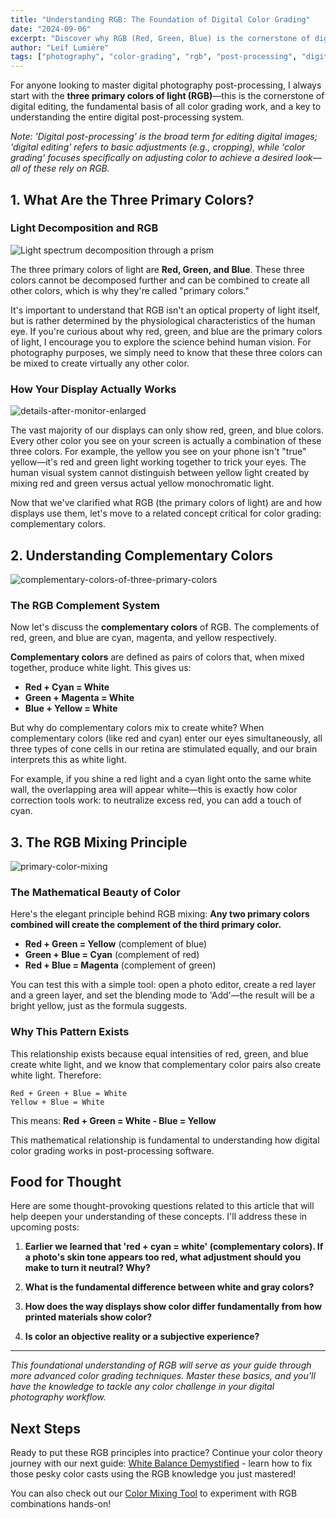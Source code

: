 ```yaml
---
title: "Understanding RGB: The Foundation of Digital Color Grading"
date: "2024-09-06"
excerpt: "Discover why RGB (Red, Green, Blue) is the cornerstone of digital post-processing and the fundamental basis for all color grading work."
author: "Leif Lumière"
tags: ["photography", "color-grading", "rgb", "post-processing", "digital-imaging"]
---
```


For anyone looking to master digital photography post-processing, I always start with the **three primary colors of light (RGB)**—this is the cornerstone of digital editing, the fundamental basis of all color grading work, and a key to understanding the entire digital post-processing system.

*Note: 'Digital post-processing' is the broad term for editing digital images; 'digital editing' refers to basic adjustments (e.g., cropping), while 'color grading' focuses specifically on adjusting color to achieve a desired look—all of these rely on RGB.*

## 1. What Are the Three Primary Colors?


### Light Decomposition and RGB

![Light spectrum decomposition through a prism](/assets/light-spectrum-prism.jpg)

The three primary colors of light are **Red, Green, and Blue**. These three colors cannot be decomposed further and can be combined to create all other colors, which is why they're called "primary colors."

It's important to understand that RGB isn't an optical property of light itself, but is rather determined by the physiological characteristics of the human eye. If you're curious about why red, green, and blue are the primary colors of light, I encourage you to explore the science behind human vision. For photography purposes, we simply need to know that these three colors can be mixed to create virtually any other color.


### How Your Display Actually Works

![details-after-monitor-enlarged](/assets/details-after-monitor-enlarged.jpg)

The vast majority of our displays can only show red, green, and blue colors. Every other color you see on your screen is actually a combination of these three colors. For example, the yellow you see on your phone isn't "true" yellow—it's red and green light working together to trick your eyes. The human visual system cannot distinguish between yellow light created by mixing red and green versus actual yellow monochromatic light.

Now that we've clarified what RGB (the primary colors of light) are and how displays use them, let's move to a related concept critical for color grading: complementary colors.

## 2. Understanding Complementary Colors

![complementary-colors-of-three-primary-colors](/assets/complementary-colors.jpg)

### The RGB Complement System

Now let's discuss the **complementary colors** of RGB. The complements of red, green, and blue are cyan, magenta, and yellow respectively.

**Complementary colors** are defined as pairs of colors that, when mixed together, produce white light. This gives us:

- **Red + Cyan = White**
- **Green + Magenta = White**  
- **Blue + Yellow = White**

But why do complementary colors mix to create white? When complementary colors (like red and cyan) enter our eyes simultaneously, all three types of cone cells in our retina are stimulated equally, and our brain interprets this as white light.

For example, if you shine a red light and a cyan light onto the same white wall, the overlapping area will appear white—this is exactly how color correction tools work: to neutralize excess red, you can add a touch of cyan.

## 3. The RGB Mixing Principle

![primary-color-mixing](/assets/primary-color-mixing.jpg)


### The Mathematical Beauty of Color

Here's the elegant principle behind RGB mixing: **Any two primary colors combined will create the complement of the third primary color.**

- **Red + Green = Yellow** (complement of blue)
- **Green + Blue = Cyan** (complement of red)
- **Red + Blue = Magenta** (complement of green)

You can test this with a simple tool: open a photo editor, create a red layer and a green layer, and set the blending mode to 'Add'—the result will be a bright yellow, just as the formula suggests.

### Why This Pattern Exists

This relationship exists because equal intensities of red, green, and blue create white light, and we know that complementary color pairs also create white light. Therefore:

```
Red + Green + Blue = White
Yellow + Blue = White
```

This means: **Red + Green = White - Blue = Yellow**

This mathematical relationship is fundamental to understanding how digital color grading works in post-processing software.

## Food for Thought

Here are some thought-provoking questions related to this article that will help deepen your understanding of these concepts. I'll address these in upcoming posts:

1. **Earlier we learned that 'red + cyan = white' (complementary colors). If a photo's skin tone appears too red, what adjustment should you make to turn it neutral? Why?**

2. **What is the fundamental difference between white and gray colors?**

3. **How does the way displays show color differ fundamentally from how printed materials show color?**

4. **Is color an objective reality or a subjective experience?**

---

*This foundational understanding of RGB will serve as your guide through more advanced color grading techniques. Master these basics, and you'll have the knowledge to tackle any color challenge in your digital photography workflow.*

## Next Steps

Ready to put these RGB principles into practice? Continue your color theory journey with our next guide: [White Balance Demystified](/blog/white-balance-essence-en) - learn how to fix those pesky color casts using the RGB knowledge you just mastered!

You can also check out our [Color Mixing Tool](/) to experiment with RGB combinations hands-on! 
